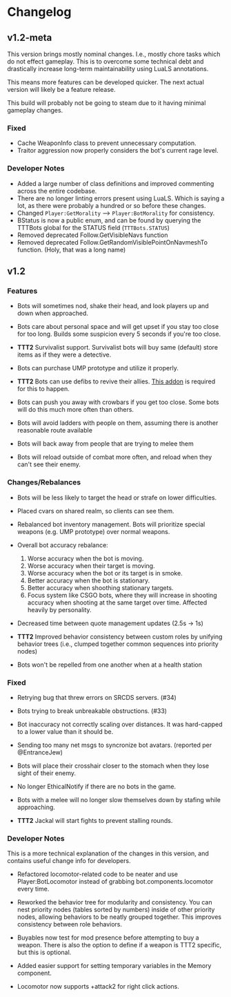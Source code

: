 # Changelog

## v1.2-meta

This version brings mostly nominal changes. I.e., mostly chore tasks which do not effect gameplay. This is to overcome some technical debt and drastically increase long-term maintainability using LuaLS annotations.

This means more features can be developed quicker. The next actual version will likely be a feature release.

This build will probably not be going to steam due to it having minimal gameplay changes.

### Fixed

* Cache WeaponInfo class to prevent unnecessary computation.
* Traitor aggression now properly considers the bot's current rage level.

### Developer Notes

* Added a large number of class definitions and improved commenting across the entire codebase.
* There are no longer linting errors present using LuaLS. Which is saying a lot, as there were probably a hundred or so before these changes.
* Changed `Player:GetMorality` --> `Player:BotMorality` for consistency.
* BStatus is now a public enum, and can be found by querying the TTTBots global for the STATUS field (`TTTBots.STATUS`)
* Removed deprecated Follow.GetVisibleNavs function
* Removed deprecated Follow.GetRandomVisiblePointOnNavmeshTo function. (Holy, that was a long name)

## v1.2

### Features

* Bots will sometimes nod, shake their head, and look players up and down when approached.

* Bots care about personal space and will get upset if you stay too close for too long. Builds some suspicion every 5 seconds if you're too close.

* **TTT2** Survivalist support. Survivalist bots will buy same (default) store items as if they were a detective.

* Bots can purchase UMP prototype and utilize it properly.

* **TTT2** Bots can use defibs to revive their allies. [This addon](https://steamcommunity.com/sharedfiles/filedetails/?id=2115944312) is required for this to happen.

* Bots can push you away with crowbars if you get too close. Some bots will do this much more often than others.

* Bots will avoid ladders with people on them, assuming there is another reasonable route available

* Bots will back away from people that are trying to melee them

* Bots will reload outside of combat more often, and reload when they can't see their enemy.

### Changes/Rebalances

* Bots will be less likely to target the head or strafe on lower difficulties.

* Placed cvars on shared realm, so clients can see them.

* Rebalanced bot inventory management. Bots will prioritize special weapons (e.g. UMP prototype) over normal weapons.

* Overall bot accuracy rebalance:
  1. Worse accuracy when the bot is moving.
  2. Worse accuracy when their target is moving.
  3. Worse accuracy when the bot or its target is in smoke.
  4. Better accuracy when the bot is stationary.
  5. Better accuracy when shoothing stationary targets.
  6. Focus system like CSGO bots, where they will increase in shooting accuracy when shooting at the same target over time. Affected heavily by personality.

* Decreased time between quote management updates (2.5s -> 1s)

* **TTT2** Improved behavior consistency between custom roles by unifying behavior trees (i.e., clumped together common sequences into priority nodes)

* Bots won't be repelled from one another when at a health station

### Fixed

* Retrying bug that threw errors on SRCDS servers. (#34)

* Bots trying to break unbreakable obstructions. (#33)

* Bot inaccuracy not correctly scaling over distances. It was hard-capped to a lower value than it should be.

* Sending too many net msgs to syncronize bot avatars. (reported per @EntranceJew)

* Bots will place their crosshair closer to the stomach when they lose sight of their enemy.

* No longer EthicalNotify if there are no bots in the game.

* Bots with a melee will no longer slow themselves down by stafing while approaching.

* **TTT2** Jackal will start fights to prevent stalling rounds.

### Developer Notes

This is a more technical explanation of the changes in this version, and contains useful change info for developers.

* Refactored locomotor-related code to be neater and use Player:BotLocomotor instead of grabbing bot.components.locomotor every time.

* Reworked the behavior tree for modularity and consistency. You can nest priority nodes (tables sorted by numbers) inside of other priority nodes, allowing behaviors to be neatly grouped together. This improves consistency between role behaviors.

* Buyables now test for mod presence before attempting to buy a weapon. There is also the option to define if a weapon is TTT2 specific, but this is optional.

* Added easier support for setting temporary variables in the Memory component.

* Locomotor now supports +attack2 for right click actions.